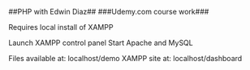 ##PHP with Edwin Diaz##
###Udemy.com course work###

Requires local install of XAMPP

Launch XAMPP control panel
Start Apache and MySQL

Files available at: localhost/demo
XAMPP site at: localhost/dashboard
